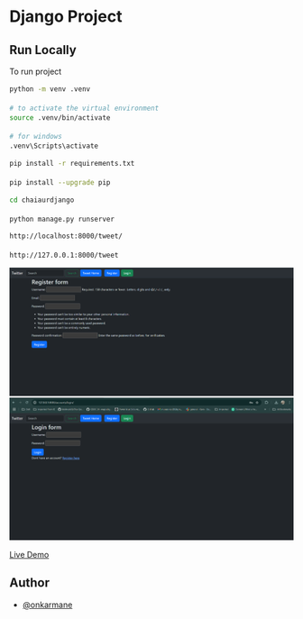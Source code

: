 
# Django Project


## Run Locally

To run project

```bash
python -m venv .venv

# to activate the virtual environment
source .venv/bin/activate

# for windows
.venv\Scripts\activate
```
```bash
pip install -r requirements.txt

pip install --upgrade pip
```

```bash
cd chaiaurdjango

python manage.py runserver
```

```bash
http://localhost:8000/tweet/

http://127.0.0.1:8000/tweet
```


![Screenshot](https://github.com/onkarmane-source/django_project/blob/main/Screenshot%202024-11-26%20160009.png)
![Screenshot](https://github.com/onkarmane-source/django_project/blob/main/Screenshot%202024-11-26%20160031.png)

[Live Demo](https://maneonkar.pythonanywhere.com/tweet)

## Author

- [@onkarmane](https://github.com/onkarmane-source)

